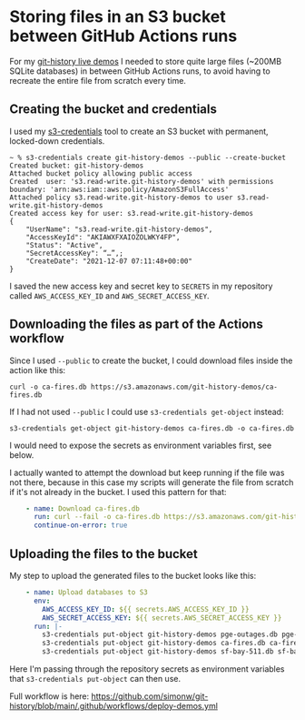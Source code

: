 # Storing files in an S3 bucket between GitHub Actions runs

For my [git-history live demos](https://github.com/simonw/git-history/issues/30) I needed to store quite large files (~200MB SQLite databases) in between GitHub Actions runs, to avoid having to recreate the entire file from scratch every time.

## Creating the bucket and credentials

I used my [s3-credentials](https://github.com/simonw/s3-credentials) tool to create an S3 bucket with permanent, locked-down credentials.

```
~ % s3-credentials create git-history-demos --public --create-bucket
Created bucket: git-history-demos
Attached bucket policy allowing public access
Created  user: 's3.read-write.git-history-demos' with permissions boundary: 'arn:aws:iam::aws:policy/AmazonS3FullAccess'
Attached policy s3.read-write.git-history-demos to user s3.read-write.git-history-demos
Created access key for user: s3.read-write.git-history-demos
{
    "UserName": "s3.read-write.git-history-demos",
    "AccessKeyId": "AKIAWXFXAIOZOLWKY4FP",
    "Status": "Active",
    "SecretAccessKey": “…”,;
    "CreateDate": "2021-12-07 07:11:48+00:00"
}
```
I saved the new access key and secret key to `SECRETS` in my repository called `AWS_ACCESS_KEY_ID` and `AWS_SECRET_ACCESS_KEY`.

## Downloading the files as part of the Actions workflow

Since I used `--public` to create the bucket, I could download files inside the action like this:

    curl -o ca-fires.db https://s3.amazonaws.com/git-history-demos/ca-fires.db

If I had not used `--public` I could use `s3-credentials get-object` instead:

    s3-credentials get-object git-history-demos ca-fires.db -o ca-fires.db

I would need to expose the secrets as environment variables first, see below.

I actually wanted to attempt the download but keep running if the file was not there, because in this case my scripts will generate the file from scratch if it's not already in the bucket. I used this pattern for that:

```yaml
    - name: Download ca-fires.db
      run: curl --fail -o ca-fires.db https://s3.amazonaws.com/git-history-demos/ca-fires.db
      continue-on-error: true
```

## Uploading the files to the bucket

My step to upload the generated files to the bucket looks like this:

```yaml
    - name: Upload databases to S3
      env:
        AWS_ACCESS_KEY_ID: ${{ secrets.AWS_ACCESS_KEY_ID }}
        AWS_SECRET_ACCESS_KEY: ${{ secrets.AWS_SECRET_ACCESS_KEY }}
      run: |-
        s3-credentials put-object git-history-demos pge-outages.db pge-outages.db
        s3-credentials put-object git-history-demos ca-fires.db ca-fires.db
        s3-credentials put-object git-history-demos sf-bay-511.db sf-bay-511.db
```
Here I'm passing through the repository secrets as environment variables that `s3-credentials put-object` can then use.

Full workflow is here: https://github.com/simonw/git-history/blob/main/.github/workflows/deploy-demos.yml
